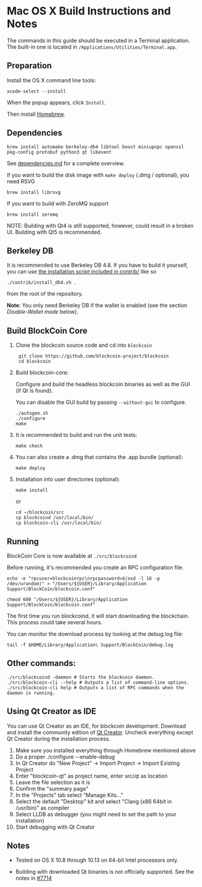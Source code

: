 Mac OS X Build Instructions and Notes
====================================
The commands in this guide should be executed in a Terminal application.
The built-in one is located in `/Applications/Utilities/Terminal.app`.

Preparation
-----------
Install the OS X command line tools:

`xcode-select --install`

When the popup appears, click `Install`.

Then install [Homebrew](https://brew.sh).

Dependencies
----------------------

    brew install automake berkeley-db4 libtool boost miniupnpc openssl pkg-config protobuf python3 qt libevent

See [dependencies.md](dependencies.md) for a complete overview.

If you want to build the disk image with `make deploy` (.dmg / optional), you need RSVG

    brew install librsvg

If you want to build with ZeroMQ support
    
    brew install zeromq

NOTE: Building with Qt4 is still supported, however, could result in a broken UI. Building with Qt5 is recommended.

Berkeley DB
-----------
It is recommended to use Berkeley DB 4.8. If you have to build it yourself,
you can use [the installation script included in contrib/](/contrib/install_db4.sh)
like so

```shell
./contrib/install_db4.sh .
```

from the root of the repository.

**Note**: You only need Berkeley DB if the wallet is enabled (see the section *Disable-Wallet mode* below).

Build BlockCoin Core
------------------------

1. Clone the blockcoin source code and cd into `blockcoin`

        git clone https://github.com/blockcoin-project/blockcoin
        cd blockcoin

2.  Build blockcoin-core:

    Configure and build the headless blockcoin binaries as well as the GUI (if Qt is found).

    You can disable the GUI build by passing `--without-gui` to configure.

        ./autogen.sh
        ./configure
        make

3.  It is recommended to build and run the unit tests:

        make check

4.  You can also create a .dmg that contains the .app bundle (optional):

        make deploy

5.  Installation into user directories (optional):

        make install

    or

        cd ~/blockcoin/src
        cp blockcoind /usr/local/bin/
        cp blockcoin-cli /usr/local/bin/

Running
-------

BlockCoin Core is now available at `./src/blockcoind`

Before running, it's recommended you create an RPC configuration file.

    echo -e "rpcuser=blockcoinrpc\nrpcpassword=$(xxd -l 16 -p /dev/urandom)" > "/Users/${USER}/Library/Application Support/BlockCoin/blockcoin.conf"

    chmod 600 "/Users/${USER}/Library/Application Support/BlockCoin/blockcoin.conf"

The first time you run blockcoind, it will start downloading the blockchain. This process could take several hours.

You can monitor the download process by looking at the debug.log file:

    tail -f $HOME/Library/Application\ Support/BlockCoin/debug.log

Other commands:
-------

    ./src/blockcoind -daemon # Starts the blockcoin daemon.
    ./src/blockcoin-cli --help # Outputs a list of command-line options.
    ./src/blockcoin-cli help # Outputs a list of RPC commands when the daemon is running.

Using Qt Creator as IDE
------------------------
You can use Qt Creator as an IDE, for blockcoin development.
Download and install the community edition of [Qt Creator](https://www.qt.io/download/).
Uncheck everything except Qt Creator during the installation process.

1. Make sure you installed everything through Homebrew mentioned above
2. Do a proper ./configure --enable-debug
3. In Qt Creator do "New Project" -> Import Project -> Import Existing Project
4. Enter "blockcoin-qt" as project name, enter src/qt as location
5. Leave the file selection as it is
6. Confirm the "summary page"
7. In the "Projects" tab select "Manage Kits..."
8. Select the default "Desktop" kit and select "Clang (x86 64bit in /usr/bin)" as compiler
9. Select LLDB as debugger (you might need to set the path to your installation)
10. Start debugging with Qt Creator

Notes
-----

* Tested on OS X 10.8 through 10.13 on 64-bit Intel processors only.

* Building with downloaded Qt binaries is not officially supported. See the notes in [#7714](https://github.com/bitcoin/bitcoin/issues/7714)
